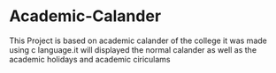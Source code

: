 # Academic-Calander
This Project is based on academic calander of the college it was made using c language.it will displayed the normal calander as well as the academic holidays and academic ciriculams 
